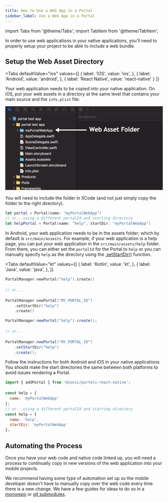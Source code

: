 ```yaml
---
title: How to Use a Web App in a Portal
sidebar_label: Use a Web App in a Portal
---
```


import Tabs from '@theme/Tabs';
import TabItem from '@theme/TabItem';

In order to use web applications in your native applications, you'll need to properly setup your project to be able to include a web bundle.

## Setup the Web Asset Directory

<Tabs 
    defaultValue="ios" 
    values={[
        { label: 'iOS', value: 'ios', },
        { label: 'Android', value: 'android', },
        { label: 'React Native', value: 'react-native' }
    ]}
>
<TabItem value="ios">

Your web application needs to be copied into your native application. On iOS, put your web assets in a directory at the same level that contains your main source and the `info.plist` file:

![iOS Web Asset Directory](../../static/img/how-to/ios-web-asset-folder.png)

You will need to include the folder in XCode (and not just simply copy the folder to the right directory).


```swift
let portal = Portal(name: "myPortalWebApp")
// or...using a different portalId and starting directory
let helpPortal = Portal(name: "help", startDir: "myPortalWebApp")
```

</TabItem>
<TabItem value="android">

In Android, your web application needs to be in the assets folder; which by default is `src/main/assests`. For example, if your web application is a help page, you can put your web application in the `src/main/assets/help` folder. From there, you can either set the `portalId` for the Portal to `help` or you can manually specify `help` as the directory using the [.setStartDir()](../reference/android/portal-builder#setStartDir) function.

<Tabs 
    defaultValue="kt" 
    values={[
        { label: 'Kotlin', value: 'kt', },
        { label: 'Java', value: 'java', },
    ]}
>
<TabItem value="kt">

```kotlin
PortalManager.newPortal("help").create()

// or...

PortalManager.newPortal("MY_PORTAL_ID")
    .setStartDir("help")
    .create()
```

</TabItem>
<TabItem value="java">

```java
PortalManager.newPortal("help").create();

// or...

PortalManager.newPortal("MY_PORTAL_ID")
    .setStartDir("help")
    .create();
```

</TabItem>

</Tabs>

</TabItem>
<TabItem value="react-native">

Follow the instructions for both Android and iOS in your native applications. You should make the start directories the same between both platforms to avoid issues rendering a Portal.

```javascript
import { addPortal } from '@ionic/portals-react-native';

const help = {
  name: 'myPortalWebApp'
};
// or...using a different portalId and starting directory
const help = {
  name: 'help',
  startDir: 'myPortalWebApp'
};
```

</TabItem>
</Tabs>

## Automating the Process

Once you have your web code and native code linked up, you will need a process to continually copy in new versions of the web application into your mobile projects. 

We recommend having some type of automation set up so the mobile developer doesn't have to manually copy over the web code every time there is a new change. We have a few guides for ideas to do so in a [monorepo](../tutorials/monorepo-example) or [git submodules](https://git-scm.com/book/en/v2/Git-Tools-Submodules).
